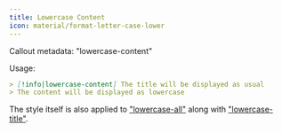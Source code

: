 ```yaml
---
title: Lowercase Content
icon: material/format-letter-case-lower
---
```


Callout metadata: "lowercase-content"

Usage:

```md
> [!info|lowercase-content] The title will be displayed as usual
> The content will be displayed as lowercase
```

The style itself is also applied to ["lowercase-all"](../combined-styling/page-15.md)
along with ["lowercase-title"](../title-styling/page-15.md).

